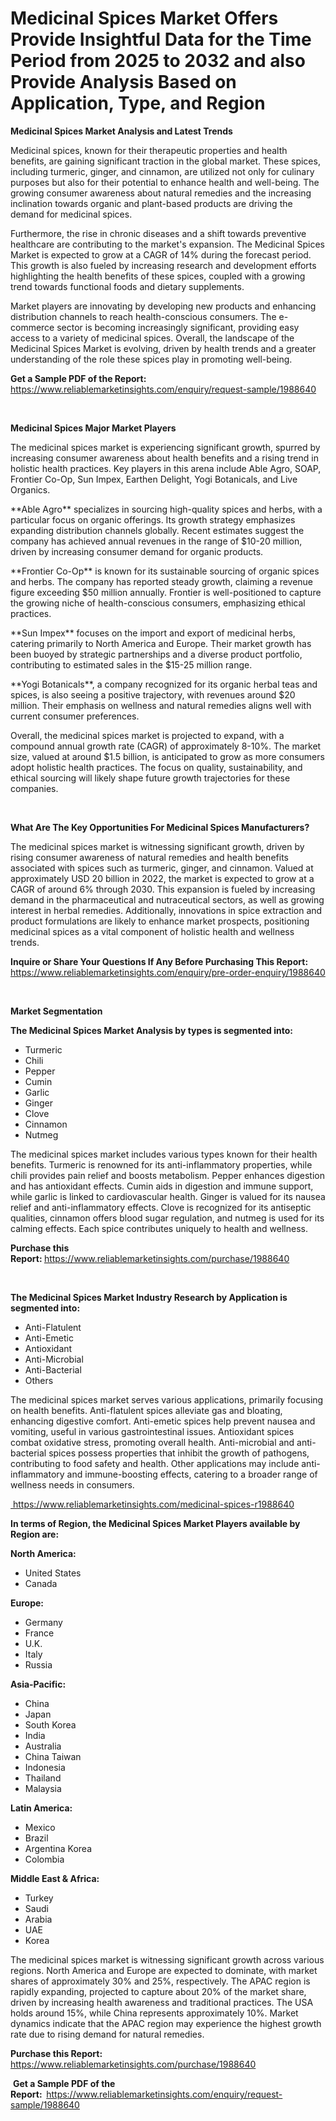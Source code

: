 <p><h1>Medicinal Spices Market Offers Provide Insightful Data for the Time Period from 2025 to 2032 and also Provide Analysis Based on Application, Type, and Region</h1></p><p><strong>Medicinal Spices Market Analysis and Latest Trends</strong></p>
<p><p>Medicinal spices, known for their therapeutic properties and health benefits, are gaining significant traction in the global market. These spices, including turmeric, ginger, and cinnamon, are utilized not only for culinary purposes but also for their potential to enhance health and well-being. The growing consumer awareness about natural remedies and the increasing inclination towards organic and plant-based products are driving the demand for medicinal spices.</p><p>Furthermore, the rise in chronic diseases and a shift towards preventive healthcare are contributing to the market's expansion. The Medicinal Spices Market is expected to grow at a CAGR of 14% during the forecast period. This growth is also fueled by increasing research and development efforts highlighting the health benefits of these spices, coupled with a growing trend towards functional foods and dietary supplements. </p><p>Market players are innovating by developing new products and enhancing distribution channels to reach health-conscious consumers. The e-commerce sector is becoming increasingly significant, providing easy access to a variety of medicinal spices. Overall, the landscape of the Medicinal Spices Market is evolving, driven by health trends and a greater understanding of the role these spices play in promoting well-being.</p></p>
<p><strong>Get a Sample PDF of the Report:&nbsp;</strong> <a href="https://www.reliablemarketinsights.com/enquiry/request-sample/1988640?utm_campaign=3256&utm_medium=2&utm_source=Github&utm_content=ia&utm_term=19042025&utm_id=medicinal-spices">https://www.reliablemarketinsights.com/enquiry/request-sample/1988640</a></p>
<p>&nbsp;</p>
<p><strong>Medicinal Spices Major Market Players</strong></p>
<p><p>The medicinal spices market is experiencing significant growth, spurred by increasing consumer awareness about health benefits and a rising trend in holistic health practices. Key players in this arena include Able Agro, SOAP, Frontier Co-Op, Sun Impex, Earthen Delight, Yogi Botanicals, and Live Organics.</p><p>**Able Agro** specializes in sourcing high-quality spices and herbs, with a particular focus on organic offerings. Its growth strategy emphasizes expanding distribution channels globally. Recent estimates suggest the company has achieved annual revenues in the range of $10-20 million, driven by increasing consumer demand for organic products.</p><p>**Frontier Co-Op** is known for its sustainable sourcing of organic spices and herbs. The company has reported steady growth, claiming a revenue figure exceeding $50 million annually. Frontier is well-positioned to capture the growing niche of health-conscious consumers, emphasizing ethical practices.</p><p>**Sun Impex** focuses on the import and export of medicinal herbs, catering primarily to North America and Europe. Their market growth has been buoyed by strategic partnerships and a diverse product portfolio, contributing to estimated sales in the $15-25 million range. </p><p>**Yogi Botanicals**, a company recognized for its organic herbal teas and spices, is also seeing a positive trajectory, with revenues around $20 million. Their emphasis on wellness and natural remedies aligns well with current consumer preferences.</p><p>Overall, the medicinal spices market is projected to expand, with a compound annual growth rate (CAGR) of approximately 8-10%. The market size, valued at around $1.5 billion, is anticipated to grow as more consumers adopt holistic health practices. The focus on quality, sustainability, and ethical sourcing will likely shape future growth trajectories for these companies.</p></p>
<p>&nbsp;</p>
<p><strong>What Are The Key Opportunities For Medicinal Spices Manufacturers?</strong></p>
<p><p>The medicinal spices market is witnessing significant growth, driven by rising consumer awareness of natural remedies and health benefits associated with spices such as turmeric, ginger, and cinnamon. Valued at approximately USD 20 billion in 2022, the market is expected to grow at a CAGR of around 6% through 2030. This expansion is fueled by increasing demand in the pharmaceutical and nutraceutical sectors, as well as growing interest in herbal remedies. Additionally, innovations in spice extraction and product formulations are likely to enhance market prospects, positioning medicinal spices as a vital component of holistic health and wellness trends.</p></p>
<p><strong>Inquire or Share Your Questions If Any Before Purchasing This Report:</strong> <a href="https://www.reliablemarketinsights.com/enquiry/pre-order-enquiry/1988640?utm_campaign=3256&utm_medium=2&utm_source=Github&utm_content=ia&utm_term=19042025&utm_id=medicinal-spices">https://www.reliablemarketinsights.com/enquiry/pre-order-enquiry/1988640</a></p>
<p>&nbsp;</p>
<p><strong>Market Segmentation</strong></p>
<p><strong>The Medicinal Spices Market Analysis by types is segmented into:</strong></p>
<p><ul><li>Turmeric</li><li>Chili</li><li>Pepper</li><li>Cumin</li><li>Garlic</li><li>Ginger</li><li>Clove</li><li>Cinnamon</li><li>Nutmeg</li></ul></p>
<p><p>The medicinal spices market includes various types known for their health benefits. Turmeric is renowned for its anti-inflammatory properties, while chili provides pain relief and boosts metabolism. Pepper enhances digestion and has antioxidant effects. Cumin aids in digestion and immune support, while garlic is linked to cardiovascular health. Ginger is valued for its nausea relief and anti-inflammatory effects. Clove is recognized for its antiseptic qualities, cinnamon offers blood sugar regulation, and nutmeg is used for its calming effects. Each spice contributes uniquely to health and wellness.</p></p>
<p><strong>Purchase this Report:&nbsp;</strong><a href="https://www.reliablemarketinsights.com/purchase/1988640?utm_campaign=3256&utm_medium=2&utm_source=Github&utm_content=ia&utm_term=19042025&utm_id=medicinal-spices">https://www.reliablemarketinsights.com/purchase/1988640</a></p>
<p>&nbsp;</p>
<p><strong>The Medicinal Spices Market Industry Research by Application is segmented into:</strong></p>
<p><ul><li>Anti-Flatulent</li><li>Anti-Emetic</li><li>Antioxidant</li><li>Anti-Microbial</li><li>Anti-Bacterial</li><li>Others</li></ul></p>
<p><p>The medicinal spices market serves various applications, primarily focusing on health benefits. Anti-flatulent spices alleviate gas and bloating, enhancing digestive comfort. Anti-emetic spices help prevent nausea and vomiting, useful in various gastrointestinal issues. Antioxidant spices combat oxidative stress, promoting overall health. Anti-microbial and anti-bacterial spices possess properties that inhibit the growth of pathogens, contributing to food safety and health. Other applications may include anti-inflammatory and immune-boosting effects, catering to a broader range of wellness needs in consumers.</p></p>
<p><a href="https://www.reliablemarketinsights.com/medicinal-spices-r1988640?utm_campaign=3256&utm_medium=2&utm_source=Github&utm_content=ia&utm_term=19042025&utm_id=medicinal-spices">&nbsp;https://www.reliablemarketinsights.com/medicinal-spices-r1988640</a></p>
<p><strong>In terms of Region, the Medicinal Spices Market Players available by Region are:</strong></p>
<p>
    <p> <strong> North America: </strong>
        <ul>
            <li>United States</li>
            <li>Canada</li>
        </ul>
        </p> 
    <p> <strong> Europe: </strong>
        <ul>
            <li>Germany</li>
            <li>France</li>
            <li>U.K.</li>
            <li>Italy</li>
            <li>Russia</li>
        </ul>
        </p> 
    <p> <strong> Asia-Pacific: </strong>
        <ul>
            <li>China</li>
            <li>Japan</li>
            <li>South Korea</li>
            <li>India</li>
            <li>Australia</li>
            <li>China Taiwan</li>
            <li>Indonesia</li>
            <li>Thailand</li>
            <li>Malaysia</li>
        </ul>
        </p> 
    <p> <strong> Latin America: </strong>
        <ul>
            <li>Mexico</li>
            <li>Brazil</li>
            <li>Argentina Korea</li>
            <li>Colombia</li>
        </ul>
        </p> 
    <p> <strong> Middle East & Africa: </strong>
        <ul>
            <li>Turkey</li>
            <li>Saudi</li>
            <li>Arabia</li>
            <li>UAE</li>
            <li>Korea</li>
        </ul>
    </p>
    </p>
<p><p>The medicinal spices market is witnessing significant growth across various regions. North America and Europe are expected to dominate, with market shares of approximately 30% and 25%, respectively. The APAC region is rapidly expanding, projected to capture about 20% of the market share, driven by increasing health awareness and traditional practices. The USA holds around 15%, while China represents approximately 10%. Market dynamics indicate that the APAC region may experience the highest growth rate due to rising demand for natural remedies.</p></p>
<p><strong>Purchase this Report: </strong><a href="https://www.reliablemarketinsights.com/purchase/1988640?utm_campaign=3256&utm_medium=2&utm_source=Github&utm_content=ia&utm_term=19042025&utm_id=medicinal-spices">https://www.reliablemarketinsights.com/purchase/1988640</a></p>
<p>&nbsp;<strong>Get a Sample PDF of the Report:&nbsp;&nbsp;</strong><a href="https://www.reliablemarketinsights.com/enquiry/request-sample/1988640?utm_campaign=3256&utm_medium=2&utm_source=Github&utm_content=ia&utm_term=19042025&utm_id=medicinal-spices">https://www.reliablemarketinsights.com/enquiry/request-sample/1988640</a></p>
<p><strong></strong></p>
<p><p></p><p></p><p></p></p>